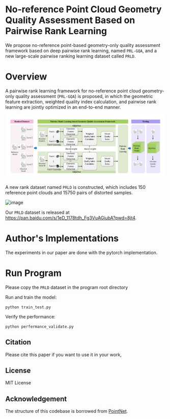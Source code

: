 # No-reference Point Cloud Geometry Quality Assessment Based on Pairwise Rank Learning

We propose no-reference point-based geometry-only quality assessment framework based on deep pairwise rank learning, named `PRL-GQA`, and a new large-scale pairwise ranking learning dataset called `PRLD`.

# Overview

A pairwise rank learning framework for no-reference point cloud geometry-only quality assessment (`PRL-GQA`) is proposed, in which the geometric feature extraction, weighted quality index calculation, and pairwise rank learning are jointly optimized in an end-to-end manner.

![image](.\fig\overview.png)



A new rank dataset named `PRLD` is constructed, which includes 150 reference point clouds and 15750 pairs of distorted samples.

![image](.\fig\PRLD.png)

Our `PRLD` dataset is released at https://pan.baidu.com/s/1eD_1178tdh_Fg3VuAGiubA?pwd=8jt4.

# Author's Implementations

The experiments in our paper are done with the pytorch implementation.

# Run Program

Please copy the `PRLD` dataset in the program root directory

Run and train the model:

```shell
python train_test.py
```

Verify the performance:

```she	
python perfermance_validate.py
```



## Citation

Please cite this paper if you want to use it in your work,

## License

MIT License

## Acknowledgement

The structure of this codebase is borrowed from [PointNet](https://github.com/charlesq34/pointnet).